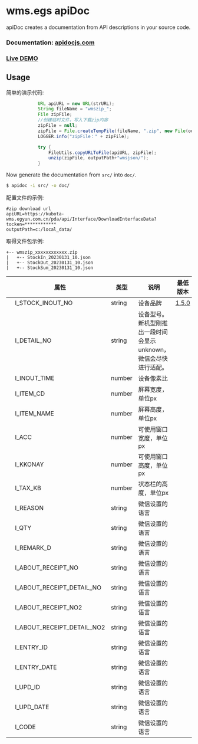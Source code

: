 # wms.egs apiDoc

apiDoc creates a documentation from API descriptions in your source code.

### Documentation: [apidocjs.com](http://apidocjs.com)

### [Live DEMO](http://apidocjs.com/example/)

## Usage

简单的演示代码:

```java
            URL apiURL = new URL(strURL);
            String fileName = "wmszip_";
            File zipFile;
            //创建临时文件，写入下载zip内容
            zipFile = null;
            zipFile = File.createTempFile(fileName, ".zip", new File(outputPath));
            LOGGER.info("zipFile：" + zipFile);

            try {
                FileUtils.copyURLToFile(apiURL, zipFile);
                unzip(zipFile, outputPath+"wmsjson/");
            }
```

Now generate the documentation from `src/` into `doc/`.

```bash
$ apidoc -i src/ -o doc/
```

配置文件的示例:

~~~properties
#zip download url
apiURL=https://kubota-wms.egyun.com.cn/pda/api/Interface/DownloadInterfaceData?tocken=************
outputPath=c:/local_data/
~~~

取得文件包示例:

```
+-- wmszip_xxxxxxxxxxxx.zip
|   +-- StockIn_20230131_10.json
|   +-- StockOut_20230131_10.json
|   +-- StockSum_20230131_10.json
```


<table class="have-children-table"><thead><tr><th></th> <th>属性</th> <th>类型</th> <th>说明</th> <th>最低版本</th></tr></thead> 
<tbody>
<tr><td><i class="toggle-children-table"></i></td> <td>I_STOCK_INOUT_NO</td> <td>string</td> <td>设备品牌</td> <td><a href="../../../framework/compatibility.html">1.5.0</a></td></tr> 
<tr><td><i class="toggle-children-table"></i></td> <td>I_DETAIL_NO</td> <td>string</td> <td>设备型号。新机型刚推出一段时间会显示unknown，微信会尽快进行适配。</td> <td></td></tr> <tr><td><i class="toggle-children-table"></i></td> <td>I_INOUT_TIME</td> <td>number</td> <td>设备像素比</td> <td></td></tr> 
<tr><td><i class="toggle-children-table"></i></td> <td>I_ITEM_CD</td> <td>number</td> <td>屏幕宽度，单位px</td> <td></td></tr> 
<tr><td><i class="toggle-children-table"></i></td> <td>I_ITEM_NAME</td> <td>number</td> <td>屏幕高度，单位px</td> <td></td></tr> 
<tr><td><i class="toggle-children-table"></i></td> <td>I_ACC</td> <td>number</td> <td>可使用窗口宽度，单位px</td> <td></td></tr> 
<tr><td><i class="toggle-children-table"></i></td> <td>I_KKONAY</td> <td>number</td> <td>可使用窗口高度，单位px</td> <td></td></tr> 
<tr><td><i class="toggle-children-table"></i></td> <td>I_TAX_KB</td> <td>number</td> <td>状态栏的高度，单位px</td> <td></td></tr> 
<tr><td><i class="toggle-children-table"></i></td> <td>I_REASON</td> <td>string</td> <td>微信设置的语言</td> <td></td></tr> 
<tr><td><i class="toggle-children-table"></i></td> <td>I_QTY</td> <td>string</td> <td>微信设置的语言</td> <td></td></tr>
<tr><td><i class="toggle-children-table"></i></td> <td>I_REMARK_D</td> <td>string</td> <td>微信设置的语言</td> <td></td></tr>
<tr><td><i class="toggle-children-table"></i></td> <td>I_ABOUT_RECEIPT_NO</td> <td>string</td> <td>微信设置的语言</td> <td></td></tr>
<tr><td><i class="toggle-children-table"></i></td> <td>I_ABOUT_RECEIPT_DETAIL_NO</td> <td>string</td> <td>微信设置的语言</td> <td></td></tr>
<tr><td><i class="toggle-children-table"></i></td> <td>I_ABOUT_RECEIPT_NO2</td> <td>string</td> <td>微信设置的语言</td> <td></td></tr>
<tr><td><i class="toggle-children-table"></i></td> <td>I_ABOUT_RECEIPT_DETAIL_NO2</td> <td>string</td> <td>微信设置的语言</td> <td></td></tr>
<tr><td><i class="toggle-children-table"></i></td> <td>I_ENTRY_ID</td> <td>string</td> <td>微信设置的语言</td> <td></td></tr>
<tr><td><i class="toggle-children-table"></i></td> <td>I_ENTRY_DATE</td> <td>string</td> <td>微信设置的语言</td> <td></td></tr>
<tr><td><i class="toggle-children-table"></i></td> <td>I_UPD_ID</td> <td>string</td> <td>微信设置的语言</td> <td></td></tr>
<tr><td><i class="toggle-children-table"></i></td> <td>I_UPD_DATE</td> <td>string</td> <td>微信设置的语言</td> <td></td></tr>
<tr><td><i class="toggle-children-table"></i></td> <td>I_CODE</td> <td>string</td> <td>微信设置的语言</td> <td></td></tr>
</tbody>
</table>
